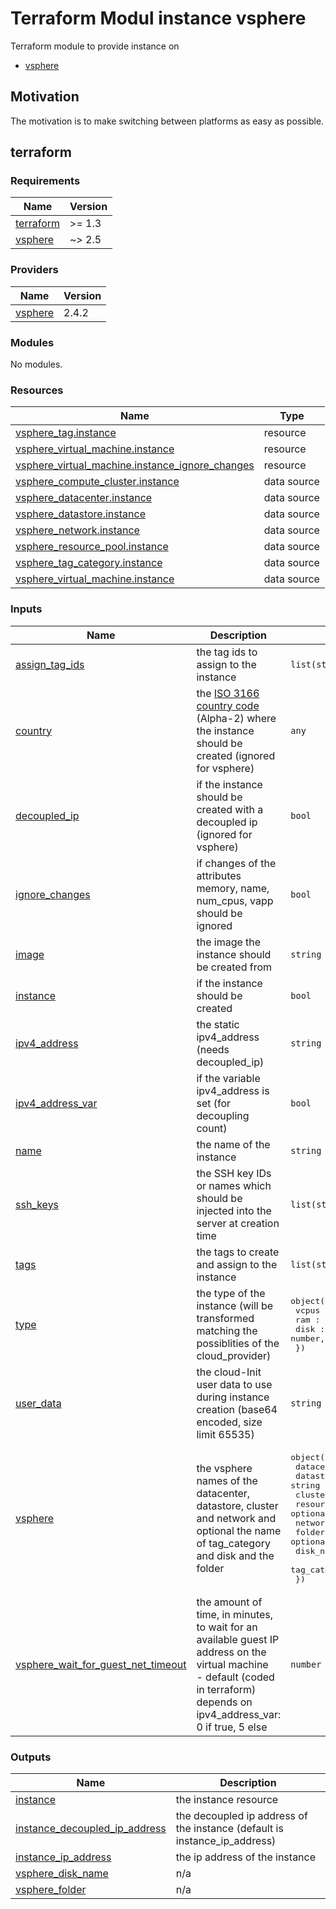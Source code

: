 # Terraform Modul instance vsphere

Terraform module to provide instance on

- [vsphere](https://registry.terraform.io/providers/hashicorp/vsphere/latest)

## Motivation

The motivation is to make switching between platforms as easy as possible.

## terraform

<!-- BEGIN_TF_DOCS -->
### Requirements

| Name | Version |
|------|---------|
| <a name="requirement_terraform"></a> [terraform](#requirement\_terraform) | >= 1.3 |
| <a name="requirement_vsphere"></a> [vsphere](#requirement\_vsphere) | ~> 2.5 |

### Providers

| Name | Version |
|------|---------|
| <a name="provider_vsphere"></a> [vsphere](#provider\_vsphere) | 2.4.2 |

### Modules

No modules.

### Resources

| Name | Type |
|------|------|
| [vsphere_tag.instance](https://registry.terraform.io/providers/hashicorp/vsphere/latest/docs/resources/tag) | resource |
| [vsphere_virtual_machine.instance](https://registry.terraform.io/providers/hashicorp/vsphere/latest/docs/resources/virtual_machine) | resource |
| [vsphere_virtual_machine.instance_ignore_changes](https://registry.terraform.io/providers/hashicorp/vsphere/latest/docs/resources/virtual_machine) | resource |
| [vsphere_compute_cluster.instance](https://registry.terraform.io/providers/hashicorp/vsphere/latest/docs/data-sources/compute_cluster) | data source |
| [vsphere_datacenter.instance](https://registry.terraform.io/providers/hashicorp/vsphere/latest/docs/data-sources/datacenter) | data source |
| [vsphere_datastore.instance](https://registry.terraform.io/providers/hashicorp/vsphere/latest/docs/data-sources/datastore) | data source |
| [vsphere_network.instance](https://registry.terraform.io/providers/hashicorp/vsphere/latest/docs/data-sources/network) | data source |
| [vsphere_resource_pool.instance](https://registry.terraform.io/providers/hashicorp/vsphere/latest/docs/data-sources/resource_pool) | data source |
| [vsphere_tag_category.instance](https://registry.terraform.io/providers/hashicorp/vsphere/latest/docs/data-sources/tag_category) | data source |
| [vsphere_virtual_machine.instance](https://registry.terraform.io/providers/hashicorp/vsphere/latest/docs/data-sources/virtual_machine) | data source |

### Inputs

| Name | Description | Type | Default | Required |
|------|-------------|------|---------|:--------:|
| <a name="input_assign_tag_ids"></a> [assign\_tag\_ids](#input\_assign\_tag\_ids) | the tag ids to assign to the instance | `list(string)` | `[]` | no |
| <a name="input_country"></a> [country](#input\_country) | the [ISO 3166 country code](https://www.iso.org/obp/ui/#search) (Alpha-2) where the instance should be created (ignored for vsphere) | `any` | `null` | no |
| <a name="input_decoupled_ip"></a> [decoupled\_ip](#input\_decoupled\_ip) | if the instance should be created with a decoupled ip (ignored for vsphere) | `bool` | `false` | no |
| <a name="input_ignore_changes"></a> [ignore\_changes](#input\_ignore\_changes) | if changes of the attributes memory, name, num\_cpus, vapp should be ignored | `bool` | `false` | no |
| <a name="input_image"></a> [image](#input\_image) | the image the instance should be created from | `string` | n/a | yes |
| <a name="input_instance"></a> [instance](#input\_instance) | if the instance should be created | `bool` | `true` | no |
| <a name="input_ipv4_address"></a> [ipv4\_address](#input\_ipv4\_address) | the static ipv4\_address (needs decoupled\_ip) | `string` | `null` | no |
| <a name="input_ipv4_address_var"></a> [ipv4\_address\_var](#input\_ipv4\_address\_var) | if the variable ipv4\_address is set (for decoupling count) | `bool` | `false` | no |
| <a name="input_name"></a> [name](#input\_name) | the name of the instance | `string` | n/a | yes |
| <a name="input_ssh_keys"></a> [ssh\_keys](#input\_ssh\_keys) | the SSH key IDs or names which should be injected into the server at creation time | `list(string)` | `[]` | no |
| <a name="input_tags"></a> [tags](#input\_tags) | the tags to create and assign to the instance | `list(string)` | `[]` | no |
| <a name="input_type"></a> [type](#input\_type) | the type of the instance (will be transformed matching the possiblities of the cloud\_provider) | <pre>object({<br>    vcpus : number,<br>    ram : number,<br>    disk : number,<br>  })</pre> | `null` | no |
| <a name="input_user_data"></a> [user\_data](#input\_user\_data) | the cloud-Init user data to use during instance creation (base64 encoded, size limit 65535) | `string` | `null` | no |
| <a name="input_vsphere"></a> [vsphere](#input\_vsphere) | the vsphere names of the datacenter, datastore, cluster and network and optional the name of tag\_category and disk and the folder | <pre>object({<br>    datacenter_name    = string<br>    datastore_name     = string<br>    cluster_name       = string<br>    resource_pool_name = optional(string, null)<br>    network_name       = string<br>    folder             = optional(string, "/")<br>    disk_name          = optional(string, "disk0")<br>    tag_category_name  = optional(string, null)<br>  })</pre> | `null` | no |
| <a name="input_vsphere_wait_for_guest_net_timeout"></a> [vsphere\_wait\_for\_guest\_net\_timeout](#input\_vsphere\_wait\_for\_guest\_net\_timeout) | the amount of time, in minutes, to wait for an available guest IP address on the virtual machine<br>    - default (coded in terraform) depends on ipv4\_address\_var: 0 if true, 5 else | `number` | `5` | no |

### Outputs

| Name | Description |
|------|-------------|
| <a name="output_instance"></a> [instance](#output\_instance) | the instance resource |
| <a name="output_instance_decoupled_ip_address"></a> [instance\_decoupled\_ip\_address](#output\_instance\_decoupled\_ip\_address) | the decoupled ip address of the instance (default is instance\_ip\_address) |
| <a name="output_instance_ip_address"></a> [instance\_ip\_address](#output\_instance\_ip\_address) | the ip address of the instance |
| <a name="output_vsphere_disk_name"></a> [vsphere\_disk\_name](#output\_vsphere\_disk\_name) | n/a |
| <a name="output_vsphere_folder"></a> [vsphere\_folder](#output\_vsphere\_folder) | n/a |
<!-- END_TF_DOCS -->
